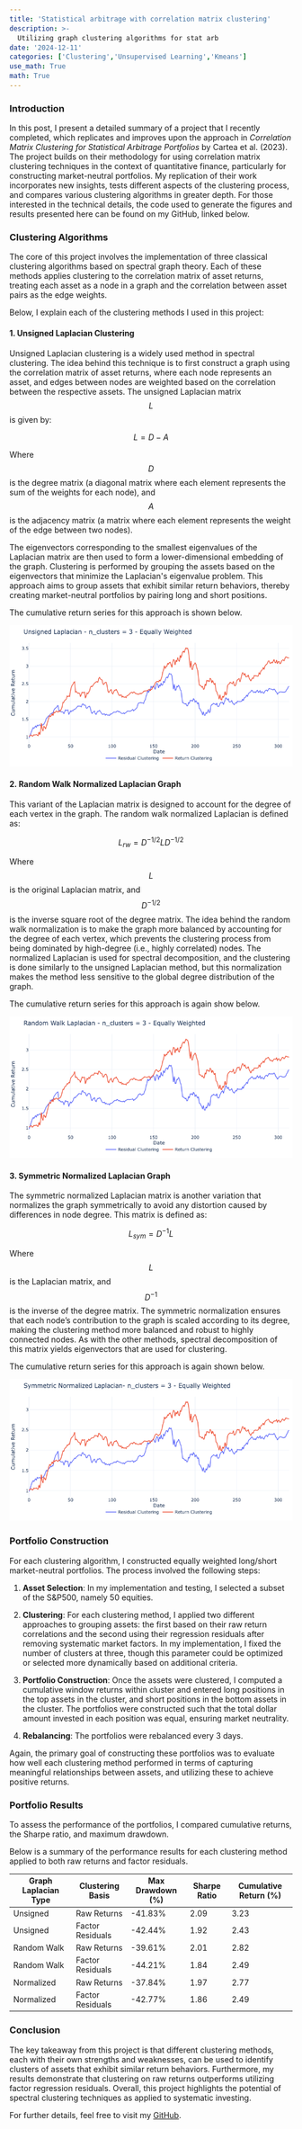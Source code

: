```yaml
---
title: 'Statistical arbitrage with correlation matrix clustering'
description: >-
  Utilizing graph clustering algorithms for stat arb
date: '2024-12-11'
categories: ['Clustering','Unsupervised Learning','Kmeans']
use_math: True
math: True
---
```



### **Introduction**

In this post, I present a detailed summary of a project that I recently completed, which replicates and improves upon the approach in *Correlation Matrix Clustering for Statistical Arbitrage Portfolios* by Cartea et al. (2023). The project builds on their methodology for using correlation matrix clustering techniques in the context of quantitative finance, particularly for constructing market-neutral portfolios. My replication of their work incorporates new insights, tests different aspects of the clustering process, and compares various clustering algorithms in greater depth. For those interested in the technical details, the code used to generate the figures and results presented here can be found on my GitHub, linked below.


### **Clustering Algorithms**

The core of this project involves the implementation of three classical clustering algorithms based on spectral graph theory. Each of these methods applies clustering to the correlation matrix of asset returns, treating each asset as a node in a graph and the correlation between asset pairs as the edge weights.

Below, I explain each of the clustering methods I used in this project:

#### **1. Unsigned Laplacian Clustering**

Unsigned Laplacian clustering is a widely used method in spectral clustering. The idea behind this technique is to first construct a graph using the correlation matrix of asset returns, where each node represents an asset, and edges between nodes are weighted based on the correlation between the respective assets. The unsigned Laplacian matrix $$L$$ is given by:

$$
L = D - A
$$

Where $$D$$ is the degree matrix (a diagonal matrix where each element represents the sum of the weights for each node), and $$A$$ is the adjacency matrix (a matrix where each element represents the weight of the edge between two nodes). 

The eigenvectors corresponding to the smallest eigenvalues of the Laplacian matrix are then used to form a lower-dimensional embedding of the graph. Clustering is performed by grouping the assets based on the eigenvectors that minimize the Laplacian's eigenvalue problem. This approach aims to group assets that exhibit similar return behaviors, thereby creating market-neutral portfolios by pairing long and short positions.

The cumulative return series for this approach is shown below.

![Unsigned Returns](assets/images/correlation_clustering/unsigned_cumret.png)

#### **2. Random Walk Normalized Laplacian Graph**

This variant of the Laplacian matrix is designed to account for the degree of each vertex in the graph. The random walk normalized Laplacian is defined as:

$$
L_{rw} = D^{-1/2} L D^{-1/2}
$$

Where $$L$$ is the original Laplacian matrix, and $$D^{-1/2}$$ is the inverse square root of the degree matrix. The idea behind the random walk normalization is to make the graph more balanced by accounting for the degree of each vertex, which prevents the clustering process from being dominated by high-degree (i.e., highly correlated) nodes. The normalized Laplacian is used for spectral decomposition, and the clustering is done similarly to the unsigned Laplacian method, but this normalization makes the method less sensitive to the global degree distribution of the graph.

The cumulative return series for this approach is again show below.

![Random Walk Returns](assets/images/correlation_clustering/rw_cumret.png)

#### **3. Symmetric Normalized Laplacian Graph**

The symmetric normalized Laplacian matrix is another variation that normalizes the graph symmetrically to avoid any distortion caused by differences in node degree. This matrix is defined as:

$$
L_{sym} = D^{-1} L
$$

Where $$L$$ is the Laplacian matrix, and $$D^{-1}$$ is the inverse of the degree matrix. The symmetric normalization ensures that each node’s contribution to the graph is scaled according to its degree, making the clustering method more balanced and robust to highly connected nodes. As with the other methods, spectral decomposition of this matrix yields eigenvectors that are used for clustering.

The cumulative return series for this approach is again shown below.

![Symmetric Returns](assets/images/correlation_clustering/symmetric_cumret.png)

### **Portfolio Construction**

For each clustering algorithm, I constructed equally weighted long/short market-neutral portfolios. The process involved the following steps:

1. **Asset Selection**: In my implementation and testing, I selected a subset of the S&P500, namely 50 equities. 
   
2. **Clustering**: For each clustering method, I applied two different approaches to grouping assets: the first based on their raw return correlations and the second using their regression residuals after removing systematic market factors. In my implementation, I fixed the number of clusters at three, though this parameter could be optimized or selected more dynamically based on additional criteria.
   
3. **Portfolio Construction**: Once the assets were clustered, I computed a cumulative window returns within cluster and entered long positions in the top assets in the cluster, and short positions in the bottom assets in the cluster. The portfolios were constructed such that the total dollar amount invested in each position was equal, ensuring market neutrality.

4. **Rebalancing**: The portfolios were rebalanced every 3 days.

Again, the primary goal of constructing these portfolios was to evaluate how well each clustering method performed in terms of capturing meaningful relationships between assets, and utilizing these to achieve positive returns.

### **Portfolio Results**

To assess the performance of the portfolios, I compared cumulative returns, the Sharpe ratio, and maximum drawdown. 

Below is a summary of the performance results for each clustering method applied to both raw returns and factor residuals.

| Graph Laplacian Type | Clustering Basis    | Max Drawdown (%) | Sharpe Ratio | Cumulative Return (%) |
|----------------------|--------------------|------------------|--------------|-----------------------|
| Unsigned            | Raw Returns        | -41.83%          | 2.09         | 3.23                  |
| Unsigned            | Factor Residuals   | -42.44%          | 1.92         | 2.43                  |
| Random Walk         | Raw Returns        | -39.61%          | 2.01         | 2.82                  |
| Random Walk         | Factor Residuals   | -44.21%          | 1.84         | 2.49                  |
| Normalized          | Raw Returns        | -37.84%          | 1.97         | 2.77                  |
| Normalized          | Factor Residuals   | -42.77%          | 1.86         | 2.49                  |


### **Conclusion**

The key takeaway from this project is that different clustering methods, each with their own strengths and weaknesses, can be used to identify clusters of assets that exhibit similar return behaviors. Furthermore, my results demonstrate that clustering on raw returns outperforms utilizing factor regression residuals. Overall, this project highlights the potential of spectral clustering techniques as applied to systematic investing.

For further details, feel free to visit my [GitHub](https://github.com/thomaswcole).




